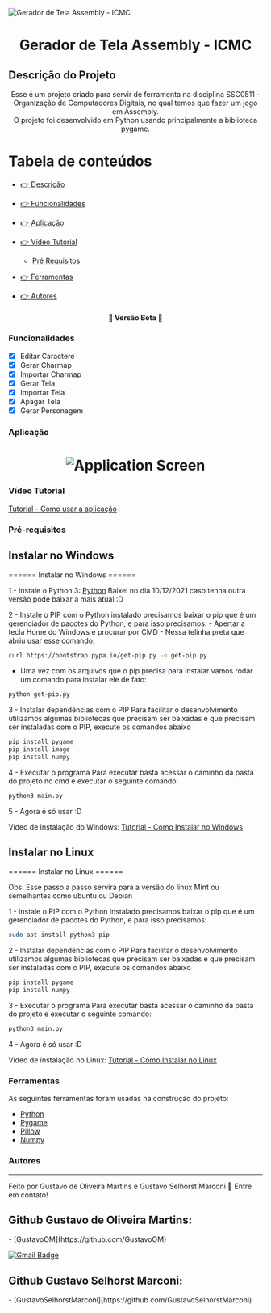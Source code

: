 ![Gerador de Tela Assembly - ICMC](https://upload.wikimedia.org/wikipedia/commons/thumb/c/c9/Webysther_20170627_-_Logo_ICMC-USP.svg/1200px-Webysther_20170627_-_Logo_ICMC-USP.svg.png)

<h1 align="center">Gerador de Tela Assembly - ICMC</h1>

## Descrição do Projeto

<p align="center">Esse é um projeto criado para servir de ferramenta na disciplina SSC0511 - Organização de Computadores Digitais, no qual temos que fazer um jogo em Assembly.<br>O projeto foi desenvolvido em Python usando principalmente a biblioteca pygame.</p>

# Tabela de conteúdos

<!--ts-->

- [👉 Descrição](#Descrição-do-Projeto)
- [👉 Funcionalidades](#Funcionalidades)
- [👉 Aplicação](#Aplicação)
- [👉 Vídeo Tutorial](#Vídeo-Tutorial)
  - [Pré Requisitos](#Pré-requisitos)
- [👉 Ferramentas](#Ferramentas)
- [👉 Autores](#Autores)

  <!--te-->

<h4 align="center"> 
	🚧  Versão Beta  🚧
</h4>

### Funcionalidades

- [x] Editar Caractere
- [x] Gerar Charmap
- [x] Importar Charmap
- [x] Gerar Tela
- [x] Importar Tela
- [x] Apagar Tela
- [x] Gerar Personagem

### Aplicação

<h1 align="center">
  <img alt="Application Screen" title="#Application Screen" src="https://i.imgur.com/HKgMqQT.png" />
</h1>

### Vídeo Tutorial

[Tutorial - Como usar a aplicação](https://youtu.be/vvJzQRh8cuU)

### Pré-requisitos

<h2> Instalar no Windows </h2>
====== Instalar no Windows ======

1 - Instale o Python 3:
[Python](https://www.python.org/ftp/python/3.10.1/Python-3.10.1.tar.xz)
Baixei no dia 10/12/2021 caso tenha outra versão pode baixar a mais atual :D

2 - Instale o PIP
com o Python instalado precisamos baixar o pip que é um gerenciador de pacotes do Python, e para isso precisamos: - Apertar a tecla Home do Windows e procurar por CMD - Nessa telinha preta que abriu usar esse comando:

```bash
curl https://bootstrap.pypa.io/get-pip.py -o get-pip.py
```

- Uma vez com os arquivos que o pip precisa para instalar vamos rodar um comando para instalar ele de fato:

```bash
python get-pip.py
```

3 - Instalar dependências com o PIP
Para facilitar o desenvolvimento utilizamos algumas bibliotecas que precisam ser baixadas e que precisam ser instaladas com o PIP, execute os comandos abaixo

```bash
pip install pygame
pip install image
pip install numpy
```

4 - Executar o programa
Para executar basta acessar o caminho da pasta do projeto no cmd e executar o seguinte comando:

```bash
python3 main.py
```

5 - Agora é só usar :D

Vídeo de instalação do Windows:
[Tutorial - Como Instalar no Windows](https://youtu.be/LrDKQ516Ew0)<br>

<h2> Instalar no Linux </h2>
====== Instalar no Linux ======

Obs: Esse passo a passo servirá para a versão do linux Mint ou semelhantes como ubuntu ou Debian

1 - Instale o PIP
com o Python instalado precisamos baixar o pip que é um gerenciador de pacotes do Python, e para isso precisamos:

```bash
sudo apt install python3-pip
```

2 - Instalar dependências com o PIP
Para facilitar o desenvolvimento utilizamos algumas bibliotecas que precisam ser baixadas e que precisam ser instaladas com o PIP, execute os comandos abaixo

```bash
pip install pygame
pip install numpy
```

3 - Executar o programa
Para executar basta acessar o caminho da pasta do projeto e executar o seguinte comando:

```bash
python3 main.py
```

4 - Agora é só usar :D

Vídeo de instalação no Linux:
[Tutorial - Como Instalar no Linux](https://youtu.be/hdT6XAhFqLY)

### Ferramentas

As seguintes ferramentas foram usadas na construção do projeto:

- [Python](https://www.python.org/)
- [Pygame](https://www.pygame.org/)
- [Pillow](https://pillow.readthedocs.io/)
- [Numpy](https://numpy.org/)

### Autores

---

Feito por Gustavo de Oliveira Martins e Gustavo Selhorst Marconi 🥨 Entre em contato!
<br>

<h2>Github Gustavo de Oliveira Martins:</h2>
- [GustavoOM](https://github.com/GustavoOM)

[![Gmail Badge](https://img.shields.io/badge/-gustavo_martins@usp.br-c14438?style=flat-square&logo=Gmail&logoColor=white&link=mailto:gustavo_martins@usp.br)](mailto:gustavo_martins@usp.br)

<h2>Github Gustavo Selhorst Marconi:</h2>
- [GustavoSelhorstMarconi](https://github.com/GustavoSelhorstMarconi)
